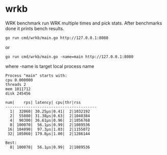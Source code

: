 # wrkb
WRK benchmark run WRK multiple times and pick stats.
After benchmarks done it prints bench results.

```
go run cmd/wrkb/main.go http://127.0.0.1:8080
```
or
```
go run cmd/wrkb/main.go -name=main http://127.0.0.1:8080
```
where -name is target local process name 
```
Process "main" starts with:
cpu 0.000000
threads 2
mem 1011712
disk 245456

num|    rps| latency| cpu|thr|rss
----------------------------------------
  1|  32060| 30.25µs|0.41|  2|1032192
  2|  55080| 31.38µs|0.63|  2|1040384
  4|  90300| 36.61µs|0.96|  2|1056768
  8| 100070|  56.1µs|0.99|  2|1089536
 16| 104090|  97.3µs|1.03|  2|1155072
 32| 105060| 179.8µs|1.00|  2|1286144

Best:
  8| 100070|  56.1µs|0.99|  2|1089536
```
